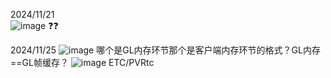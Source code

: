2024/11/21  
![image](https://github.com/user-attachments/assets/ca0c2afb-2c34-461a-bcf1-e42f6de0b959) ❓❓

2024/11/25
![image](https://github.com/user-attachments/assets/1bc77b15-ad80-4f38-9866-4904910e3e4d)
哪个是GL内存环节那个是客户端内存环节的格式？GL内存==GL帧缓存？
![image](https://github.com/user-attachments/assets/7b21ff77-c602-4848-a6e3-7bb1782f8d90)
ETC/PVRtc
